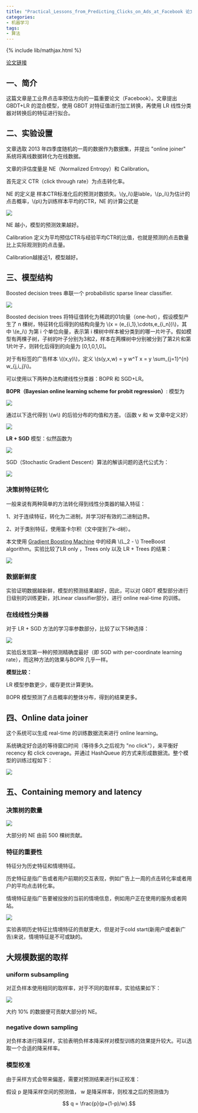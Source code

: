 ```yaml
---
title: "Practical_Lessons_from_Predicting_Clicks_on_Ads_at_Facebook 论文笔记 "
categories:
- 机器学习
tags:
- 算法
---
```


{% include lib/mathjax.html %}

[论文链接](https://github.com/cczzyy13/book/blob/master/Practical_Lessons_from_Predicting_Clicks_on_Ads_at_Facebook.pdf)

## 一、简介

这篇文章是工业界点击率预估方向的一篇重要论文（Facebook）。文章提出 GBDT+LR 的混合模型，使用 GBDT 对特征值进行加工转换，再使用 LR 线性分类器对转换后的特征进行拟合。

## 二、实验设置

文章选取 2013 年四季度随机的一周的数据作为数据集，并提出 "online joiner" 系统将离线数据转化为在线数据。

文章的评估度量是 NE（Normalized Entropy）和 Calibration。

首先定义 CTR（click through rate）为点击转化率。

NE 的定义是 样本CTR标准化后的预测对数损失。\\(y_i\\)是lable，\\(p_i\\)为估计的点击概率，\\(p\\)为训练样本平均的CTR，NE 的计算公式是

![](https://ws2.sinaimg.cn/large/006tKfTcgy1ftfflq8bftj30pw05sjrx.jpg)

NE 越小，模型的预测效果越好。

Calibration 定义为平均预估CTR与经验平均CTR的比值，也就是预测的点击数量比上实际观测到的点击量。

Calibration越接近1，模型越好。

## 三、模型结构

Boosted decision trees  串联一个  probabilistic sparse linear classifier.

![](https://ws2.sinaimg.cn/large/006tKfTcgy1ftffwmznxbj313e0pkjwx.jpg)

Boosted decision trees 将特征值转化为稀疏的01向量（one-hot），假设模型产生了 n 棵树，特征转化后得到的结构向量为 \\(x = (e_{i_1},\cdots,e_{i_n})\\)，其中 \\(e_i\\) 为第 i 个单位向量，表示第 i 棵树中样本被分类到的哪一片叶子。假如模型有两棵子树，子树的叶子分别为3和2，样本在两棵树中分别被分到了第2片和第1片叶子，则转化后得到的向量为 [0,1,0,1,0]。

对于有标签的广告样本 \\((x,y)\\)，定义 \\(s(y,x,w) = y w^T x  = y \sum_{j=1}^{n} w_{j,i_j}\\)。

可以使用以下两种办法构建线性分类器：BOPR 和 SGD+LR。

**BOPR（Bayesian online learning scheme for probit regression）**: 模型为

![](https://ws4.sinaimg.cn/large/006tKfTcgy1ftfgeeb4q4j30ti07m754.jpg)

通过以下迭代得到 \\(w\\) 的后验分布的均值和方差。（函数 v 和 w 文章中定义好）

![](https://ws4.sinaimg.cn/large/006tKfTcgy1ftfgj5nb06j30rw0b0abc.jpg)

**LR + SGD** 模型：似然函数为

![](https://ws1.sinaimg.cn/large/006tKfTcgy1ftfgmateb3j30tc02q74h.jpg)

SGD（Stochastic Gradient Descent）算法的解该问题的迭代公式为：

![](https://ws3.sinaimg.cn/large/006tKfTcgy1ftfgnnmaymj30u005kdgw.jpg)

### 决策树特征转化

一般来说有两种简单的方法转化得到线性分类器的输入特征：

1、对于连续特征，转化为二进制，并学习好有效的二进制边界。

2、对于类别特征，使用笛卡尔积（文中提到了k-d树）。

本文使用 [Gradient Boosting Machine](https://github.com/cczzyy13/book/blob/master/Greedy_function_approximation_a_gradient_boosting_machine.pdf) 中的经典 \\(L_2 - \\) TreeBoost algorithm。实验比较了LR only ，Trees only 以及 LR + Trees 的结果：

![](https://ws4.sinaimg.cn/large/006tKfTcgy1ftfgyrvbnrj30xq0degoh.jpg)

### 数据新鲜度

实验证明数据越新鲜，模型的预测结果越好，因此，可以对 GBDT 模型部分进行日级别的训练更新，对Linear classifier部分，进行 online real-time 的训练。

### 在线线性分类器

对于 LR + SGD 方法的学习率参数部分，比较了以下5种选择：

![](https://ws1.sinaimg.cn/large/006tKfTcgy1ftfh3xxfrpj30vs0wojvf.jpg)

实验后发现第一种的预测精确度最好（即 SGD with per-coordinate learning rate），而这种方法的效果与BOPR 几乎一样。

**模型比较：**

LR 模型参数更少，缓存更优计算更快。

BOPR 模型预测了点击概率的整体分布，得到的结果更多。

## 四、Online data joiner

这个系统可以生成 real-time 的训练数据流来进行 online learning。

系统确定好合适的等待窗口时间（等待多久之后视为 "no click"），来平衡好 recency 和 click coverage。并通过 HashQueue 的方式来形成数据流。整个模型的训练过程如下：

![](https://ws1.sinaimg.cn/large/006tKfTcgy1ftfhf03a2gj30vo0jujtu.jpg)

## 五、Containing memory and latency

### 决策树的数量

![](https://ws2.sinaimg.cn/large/006tKfTcgy1ftfhj4wv7uj30yc0p2wih.jpg)

大部分的 NE 由前 500 棵树贡献。

### 特征的重要性

特征分为历史特征和情境特征。

历史特征是指广告或者用户前期的交互表现，例如广告上一周的点击转化率或者用户的平均点击转化率。

情境特征是指广告要被投放的当前的情境信息，例如用户正在使用的服务或者网站。

![](https://ws2.sinaimg.cn/large/006tKfTcgy1ftfhpqea87j30w60qyae9.jpg)

实验表明历史特征比情境特征的贡献更大，但是对于cold start(新用户或者新广告)来说，情境特征是不可或缺的。

## 大规模数据的取样

### uniform subsampling

对正负样本使用相同的取样率，对于不同的取样率，实验结果如下：

![](https://ws4.sinaimg.cn/large/006tKfTcgy1ftfhtxrag3j30ye0tm7d1.jpg)

大约 10% 的数据便可贡献大部分的 NE。

### negative down sampling

对负样本进行降采样，实验表明负样本降采样对模型训练的效果提升较大。可以选取一个合适的降采样率。

### 模型校准

由于采样方式会带来偏差，需要对预测结果进行纠正校准：

假设 p 是降采样空间的预测值， w 是降采样率，则校准之后的预测值为

$$ q = \frac{p}{p+(1-p)/w}.$$

